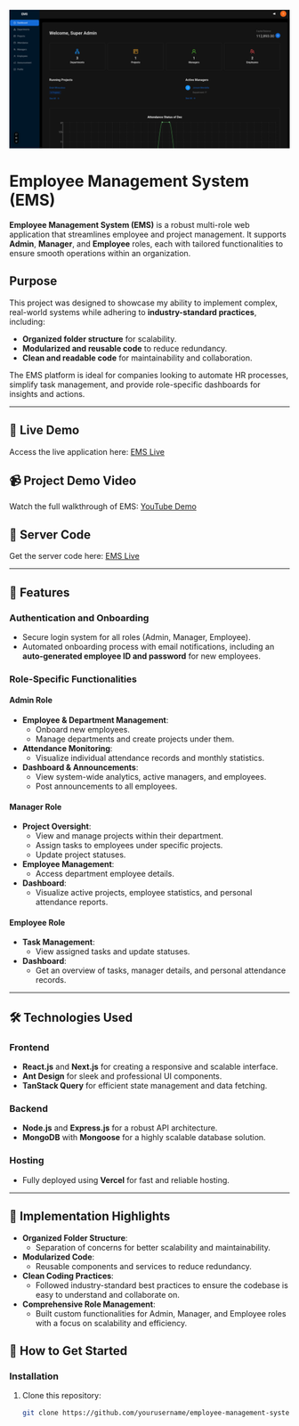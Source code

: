 ![alt text](screenshots/EMS.png)  

# Employee Management System (EMS)  

**Employee Management System (EMS)** is a robust multi-role web application that streamlines employee and project management. It supports **Admin**, **Manager**, and **Employee** roles, each with tailored functionalities to ensure smooth operations within an organization.  

## Purpose  
This project was designed to showcase my ability to implement complex, real-world systems while adhering to **industry-standard practices**, including:  
- **Organized folder structure** for scalability.  
- **Modularized and reusable code** to reduce redundancy.  
- **Clean and readable code** for maintainability and collaboration.  

The EMS platform is ideal for companies looking to automate HR processes, simplify task management, and provide role-specific dashboards for insights and actions.  


---

## 🔗 Live Demo  
Access the live application here: [EMS Live](https://ems-riyad.vercel.app/)  

## 📹 Project Demo Video  
Watch the full walkthrough of EMS: [YouTube Demo](https://youtu.be/project_demo_link)  

## 🔗 Server Code  
Get the server code here: [EMS Live](https://github.com/RiyaadHossain/EMS-Backend)  

---

## 🌟 Features  

### Authentication and Onboarding  
- Secure login system for all roles (Admin, Manager, Employee).  
- Automated onboarding process with email notifications, including an **auto-generated employee ID and password** for new employees.  

### Role-Specific Functionalities  

#### Admin Role  
- **Employee & Department Management**:  
  - Onboard new employees.  
  - Manage departments and create projects under them.  
- **Attendance Monitoring**:  
  - Visualize individual attendance records and monthly statistics.  
- **Dashboard & Announcements**:  
  - View system-wide analytics, active managers, and employees.  
  - Post announcements to all employees.  

#### Manager Role  
- **Project Oversight**:  
  - View and manage projects within their department.  
  - Assign tasks to employees under specific projects.  
  - Update project statuses.  
- **Employee Management**:  
  - Access department employee details.  
- **Dashboard**:  
  - Visualize active projects, employee statistics, and personal attendance reports.  

#### Employee Role  
- **Task Management**:  
  - View assigned tasks and update statuses.  
- **Dashboard**:  
  - Get an overview of tasks, manager details, and personal attendance records.  

---

## 🛠️ Technologies Used  

### Frontend  
- **React.js** and **Next.js** for creating a responsive and scalable interface.  
- **Ant Design** for sleek and professional UI components.  
- **TanStack Query** for efficient state management and data fetching.  

### Backend  
- **Node.js** and **Express.js** for a robust API architecture.  
- **MongoDB** with **Mongoose** for a highly scalable database solution.  

### Hosting  
- Fully deployed using **Vercel** for fast and reliable hosting.  

---

## 📂 Implementation Highlights  
- **Organized Folder Structure**:  
  - Separation of concerns for better scalability and maintainability.  
- **Modularized Code**:  
  - Reusable components and services to reduce redundancy.  
- **Clean Coding Practices**:  
  - Followed industry-standard best practices to ensure the codebase is easy to understand and collaborate on.  
- **Comprehensive Role Management**:  
  - Built custom functionalities for Admin, Manager, and Employee roles with a focus on scalability and efficiency.  


## 🚀 How to Get Started  

### Installation  
1. Clone this repository:  
   ```bash  
   git clone https://github.com/yourusername/employee-management-system  
